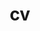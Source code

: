 ---
layout: cv
permalink: /cv/
title: cv
nav: true
nav_order: 4
cv_pdf: cv_tyler_sheaves.pdf
description: Download my most recent CV by clicking the PDF icon.
---